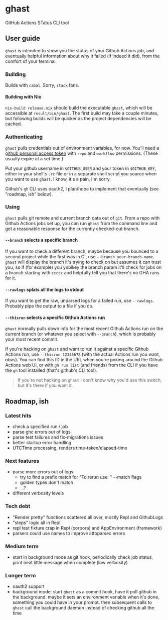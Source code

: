 # ghast
GitHub Actions STatus CLI tool

## User guide

`ghast` is intended to show you the status of your Github Actions job, and
eventually helpful information about why it failed (if indeed it did), from the
comfort of your terminal.

### Building

Builds with `cabal`. Sorry, `stack` fans.

#### Building with Nix
`nix-build release.nix` should build the executable `ghast`, which will be
accessible at `result/bin/ghast`. The first build may take a couple minutes, but
following builds will be quicker as the project dependencies will be cached.

### Authenticating

`ghast` pulls credentials out of environment variables, for now. You'll need a
[github personal access token](https://github.com/settings/tokens) with `repo`
and `workflow` permissions. (These usually expire at a set time.)

Put your github username in `$GITHUB_USER` and your token in `$GITHUB_KEY`,
either in your shell's `.rc` file or in a separate shell script you source when
you want to use `ghast`. I know, it's a pain, I'm sorry.

Github's `gh` CLI uses oauth2, I plan/hope to implement that eventually (see
"roadmap, ish" below).

### Using

`ghast` pulls git remote and current branch data out of `git`. From a repo with
Github Actions jobs set up, you can run `ghast` from the command line and get a
reasonable response for the currently checked-out branch.

#### `--branch` selects a specific branch

If you want to check a different branch, maybe because you bounced to a second
project while the first was in CI, use `--branch your-branch-name`. `ghast` will
display the branch it's trying to check on but assumes it can trust you, so if
(for example) you yubikey the branch param it'll check for jobs on a branch
starting with `ccccc` and helpfully tell you that there's no GHA runs for it.

#### `--rawlogs` splats all the logs to stdout

If you want to get the raw, unparsed logs for a failed run, use `--rawlogs`.
Probably pipe the output to a file if you do.

#### `--thisrun` selects a specific Github Actions run

`ghast` normally pulls down info for the most recent Github Actions run on the
current branch (or whatever you select with `--branch`), which is probably your
most recent commit.

If you're hacking on `ghast` and want to run it against a specific Github
Actions run, use `--thisrun 12345678` (with the actual Actions run you want,
obvs). You can find this ID in the URL when you're poking around the Github
Actions web UI, or with `gh run list` (and friends) from the CLI if you have the
`gh` tool installed (that's github's CLI tool).

> If you're not hacking on `ghast` I don't know why you'd use this switch, but
> it's there if you want it.

## Roadmap, ish

### Latest hits

- check a specified run / job
- parse ghc errors out of logs
- parse test failures and fix-migrations issues
- better startup error handling
- UTCTime processing, renders time-taken/elapsed-time

### Next features
- parse more errors out of logs
  - try to find a prefix match for "To rerun use: " --match flags
  - golden types don't match
  - ...?
- different verbosity levels

### Tech debt
- "Render pretty" functions scattered all over, mostly Repl and GithubLogs
- "steps" logic all in Repl
- repl test fixture crap in Repl (corpora) and AppEnvironment (framework)
- parsers could use names to improve attoparsec errors

### Medium term
- start in background mode as git hook, periodically check job status, print
 neat little message when complete (low verbosity)

### Longer term
- oauth2 support
- background mode: start `ghast` as a commit hook, have it poll github in the
 background. maybe it sets an environment variable when it's done, something
 you could have in your prompt. then subsequent calls to `ghast` call the
 background daemon instead of checking github all the time
